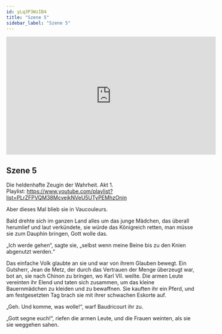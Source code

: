 ```yaml
---
id: yLq3P3WzIB4
title: "Szene 5"
sidebar_label: "Szene 5"
---
```


<div class="video-float-container">
  <iframe
    width="560"
    height="315"
    src="https://www.youtube.com/embed/yLq3P3WzIB4"
    title="YouTube video player"
    frameborder="0"
    allow="accelerometer; autoplay; clipboard-write; encrypted-media; gyroscope; picture-in-picture; web-share"
    referrerpolicy="strict-origin-when-cross-origin"
    allowfullscreen
  ></iframe>
</div>

## Szene 5

Die heldenhafte Zeugin der Wahrheit. Akt 1.   
Playlist: https://www.youtube.com/playlist?list=PLrZFPVQM38McvejkNVeU5UTyPEMhzOnjn 

Aber dieses Mal blieb sie in Vaucouleurs.

Bald drehte sich im ganzen Land alles um das junge Mädchen, das überall herumlief und laut verkündete, sie würde das Königreich retten, man müsse sie zum Dauphin bringen, Gott wolle das.

„Ich werde gehen“, sagte sie, „selbst wenn meine Beine bis zu den Knien abgenutzt werden.“

Das einfache Volk glaubte an sie und war von ihrem Glauben bewegt. Ein Gutsherr, Jean de Metz, der durch das Vertrauen der Menge überzeugt war, bot an, sie nach Chinon zu bringen, wo Karl VII. weilte. Die armen Leute vereinten ihr Elend und taten sich zusammen, um das kleine Bauernmädchen zu kleiden und zu bewaffnen. Sie kauften ihr ein Pferd, und am festgesetzten Tag brach sie mit ihrer schwachen Eskorte auf.

„Geh. Und komme, was wolle!“, warf Baudricourt ihr zu.

„Gott segne euch!“, riefen die armen Leute, und die Frauen weinten, als sie sie weggehen sahen.
